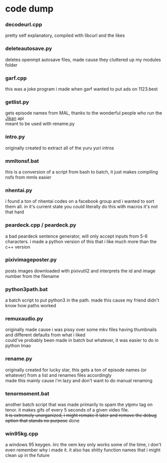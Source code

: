 # code dump

### decodeurl.cpp
pretty self explanatory, compiled with libcurl and the likes

### deleteautosave.py
deletes openmpt autosave files, made cause they cluttered up my modules folder

### garf.cpp
this was a joke program i made when garf wanted to put ads on 1123.best

### getlist.py
gets episode names from MAL, thanks to the wonderful people who run the [Jikan](https://jikan.moe/) api<br>
meant to be used with rename.py

### intro.py
originally created to extract all of the yuru yuri intros

### mmltonsf.bat
this is a conversion of a script from bash to batch, it just makes compiling nsfs from mmls easier

### nhentai.py
i found a ton of nhentai codes on a facebook group and i wanted to sort them all. in it's current state you could literally do this with macros it's not that hard

### peardeck.cpp / peardeck.py
a bad peardeck sentence generator, will only accept inputs from 5-6 characters. i made a python version of this that i like much more than the c++ version

### pixivimageposter.py
posts images downloaded with pixivutil2 and interprets the id and image number from the filename

### python3path.bat
a batch script to put python3 in the path. made this cause my friend didn't know how paths worked

### remuxaudio.py
originally made cause i was pissy over some mkv files having thumbnails and different defaults from what i liked<br>
could've probably been made in batch but whatever, it was easier to do in python lmao

### rename.py
originally created for lucky star, this gets a ton of episode names (or whatever) from a list and renames files accordingly<br>
made this mainly cause i'm lazy and don't want to do manual renaming


### tenormoment.bat
another batch script that was made primarily to spam the ytpmv tag on tenor. it makes gifs of every 5 seconds of a given video file.<br>~~it is extremely unorganized, i might remake it later and remove the debug option that stands no purpose~~ done

### win95kg.cpp
a windows 95 keygen. iirc the oem key only works some of the time, i don't even remember why i made it. it also has shitty function names that i might clean up in the future
